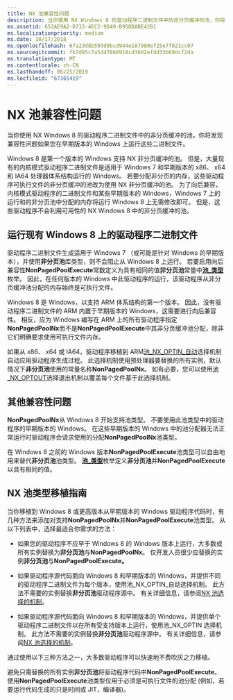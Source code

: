 ```yaml
---
title: NX 池兼容性问题
description: 当你使用 NX Windows 8 的驱动程序二进制文件中的非分页缓冲的池，你将发现兼容性问题如果您在早期版本的 Windows 上运行这些二进制文件。
ms.assetid: 652AE9A2-D733-4EC2-9D49-B95DDABE42B1
ms.localizationpriority: medium
ms.date: 10/17/2018
ms.openlocfilehash: 67a23d8b593d0bcd944e187980ef25e7f021cc07
ms.sourcegitcommit: fb7d95c7a5d47860918cd3602efdd33b69dcf2da
ms.translationtype: MT
ms.contentlocale: zh-CN
ms.lasthandoff: 06/25/2019
ms.locfileid: "67365419"
---
```

# <a name="nx-pool-compatibility-issues"></a>NX 池兼容性问题


当你使用 NX Windows 8 的驱动程序二进制文件中的非分页缓冲的池，你将发现兼容性问题如果您在早期版本的 Windows 上运行这些二进制文件。

Windows 8 是第一个版本的 Windows 支持 NX 非分页缓冲的池。 但是，大量现有的内核模式驱动程序二进制文件是适用于 Windows 7 和早期版本的 x86、 x64 和 IA64 处理器体系结构运行的 Windows。 若要分配非分页的内存，这些驱动程序可执行文件的非分页缓冲的池改为使用 NX 非分页缓冲的池。 为了向后兼容，内核模式驱动程序的二进制文件和某些早期版本的 Windows，Windows 7 上的运行和的非分页池中分配的内存将运行 Windows 8 上无需修改即可。 但是，这些驱动程序不会利用可用性的 NX Windows 8 中的非分页缓冲的池。

## <a name="running-existing-driver-binaries-on-windows8"></a>运行现有 Windows 8 上的驱动程序二进制文件


驱动程序二进制文件生成适用于 Windows 7 （或可能是针对 Windows 的早期版本），并使用**非分页池**库类型，则不会阻止从 Windows 8 上运行。 若要启用向后兼容性**NonPagedPoolExecute**常数定义为具有相同的值**非分页池**常量中[**池\_类型**](https://docs.microsoft.com/windows-hardware/drivers/ddi/content/wdm/ne-wdm-_pool_type)枚举。 因此，在任何版本的 Windows 中此驱动程序的运行，该驱动程序从非分页缓冲池分配的内存始终是可执行文件。

Windows 8 是 Windows，以支持 ARM 体系结构的第一个版本。 因此，没有驱动程序二进制文件的 ARM 内置于早期版本的 Windows，这需要进行向后兼容性。 相反，应为 Windows 编写在 ARM 上的所有驱动程序指定**NonPagedPoolNx**而不是**NonPagedPoolExecute**中其非分页缓冲池分配，除非它们明确要求使用可执行文件内存。

如果从 x86、 x64 或 IA64，驱动程序移植到 ARM[池\_NX\_OPTIN\_自动](multiple-binary-opt-in-pool-nx-optin-auto.md)选择机制自动应用驱动程序生成过程。 此选择机制使用预处理器要替换的所有实例，默认情况下**非分页池**使用的常量名称**NonPagedPoolNx**。 如有必要，您可以使用[池\_NX\_OPTOUT](selective-opt-out-pool-nx-optout.md)选择退出机制以覆盖每个文件基于此选择机制。

## <a name="other-compatibility-issues"></a>其他兼容性问题


**NonPagedPoolNx**从 Windows 8 开始支持池类型。 不要使用此池类型中的驱动程序的早期版本的 Windows。 在这些早期版本的 Windows 中的池分配器无法正常运行时驱动程序会请求使用的分配**NonPagedPoolNx**池类型。

在 Windows 8 之前的 Windows 版本**NonPagedPoolExecute**池类型可以自由地用来替代**非分页池**池类型。 [**池\_类型**](https://docs.microsoft.com/windows-hardware/drivers/ddi/content/wdm/ne-wdm-_pool_type)枚举定义**非分页池**并**NonPagedPoolExecute**以具有相同的值。

## <a name="nx-pool-type-porting-guidelines"></a>NX 池类型移植指南


当你移植到 Windows 8 或更高版本从早期版本的 Windows 驱动程序代码时，有几种方法来添加对支持**NonPagedPoolNx**并**NonPagedPoolExecute**池类型。 从以下列表中，选择最适合你需求的方法：

-   如果您的驱动程序不应早于 Windows 8 的 Windows 版本上运行，大多数或所有实例替换为**非分页池**与**NonPagedPoolNx**。 仅开发人员很少应替换的实例**非分页池**与**NonPagedPoolExecute。**

-   如果驱动程序源代码面向 Windows 8 和早期版本的 Windows，并提供不同的驱动程序二进制文件为每个版本，使用池\_NX\_OPTIN\_自动选择机制。 此方法不需要的实例替换**非分页池**驱动程序源中。 有关详细信息，请参阅[NX 池选择的机制](nx-pool-opt-in-mechanisms.md)。

-   如果驱动程序源代码面向 Windows 8 和早期版本的 Windows，并提供单个驱动程序二进制文件以在所有受支持版本上运行，使用池\_NX\_OPTIN 选择机制。 此方法不需要的实例替换**非分页池**驱动程序源中。 有关详细信息，请参阅[NX 池选择的机制](nx-pool-opt-in-mechanisms.md)。

通过使用以下三种方法之一，大多数驱动程序可以快速地不费吹灰之力移植。

避免只需替换的所有实例**非分页池**将驱动程序代码中**NonPagedPoolExecute**。 使用**NonPagedPoolExecute**池类型仅用于必须是可执行文件的池分配 (例如，若要运行代码生成的只是时间或 JIT，编译器)。

 

 




